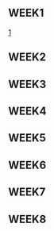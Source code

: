 ## WEEK1
[1](https://github.com/ey7788/1071/blob/master/w01/%E7%AC%AC%E4%B8%80%E5%80%8Bhtml.html)
## WEEK2
## WEEK3
## WEEK4
## WEEK5
## WEEK6
## WEEK7
## WEEK8


<!--stackedit_data:
eyJoaXN0b3J5IjpbLTEyNjczMTczN119
-->